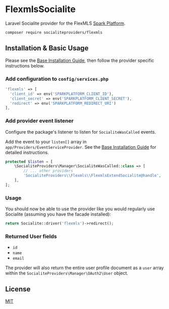 # FlexmlsSocialite

Laravel Socialite provider for the FlexMLS [Spark Platform].

```bash
composer require socialiteproviders/flexmls
```
## Installation & Basic Usage

Please see the [Base Installation Guide](https://socialiteproviders.com/usage/), then follow the provider specific instructions below.

### Add configuration to `config/services.php`

```php
'flexmls' => [    
  'client_id' => env('SPARKPLATFORM_CLIENT_ID'),  
  'client_secret' => env('SPARKPLATFORM_CLIENT_SECRET'),  
  'redirect' => env('SPARKPLATFORM_REDIRECT_URI')
],
```

### Add provider event listener

Configure the package's listener to listen for `SocialiteWasCalled` events.

Add the event to your `listen[]` array in `app/Providers/EventServiceProvider`. See the [Base Installation Guide](https://socialiteproviders.com/usage/) for detailed instructions.

```php
protected $listen = [
    \SocialiteProviders\Manager\SocialiteWasCalled::class => [
        // ... other providers
        'SocialiteProviders\\Flexmls\\FlexmlsExtendSocialite@handle',
    ],
];
```

### Usage

You should now be able to use the provider like you would regularly use Socialite (assuming you have the facade installed):

```php
return Socialite::driver('flexmls')->redirect();
```

### Returned User fields

- ``id``
- ``name``
- ``email``

The provider will also return the entire user profile document as a `user` array within the `SocialiteProviders\Manager\OAuth2\User` object.

License
----
[MIT]

   [Spark Platform]: <https://sparkplatform.com/docs/>
   [MIT]: <https://github.com/thinkerytim/FlexmlsSocialite/blob/main/LICENSE>
